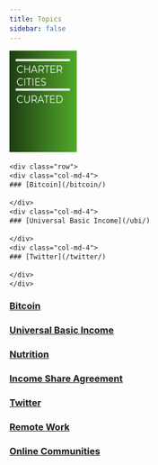 ```yaml
---
title: Topics
sidebar: false
---
```

<a href="/charter-cities/"> <img src="./assets/CharterCitiesCover.png" alt="Charter Cities" height="180" Width="120" /> </a>

    <div class="row">
    <div class="col-md-4">
    ### [Bitcoin](/bitcoin/)

    </div>
    <div class="col-md-4">
    ### [Universal Basic Income](/ubi/)

    </div>
    <div class="col-md-4">
    ### [Twitter](/twitter/)

    </div>
    </div>
### [Bitcoin](/bitcoin/)
 
### [Universal Basic Income](/ubi/)
 
### [Nutrition](/nutrition/)
 
### [Income Share Agreement](/isa/)
 
### [Twitter](/twitter/)
 
### [Remote Work](/remote-work/)
 
### [Online Communities](/online-communities/)
